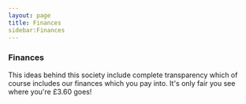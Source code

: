 ```yaml
---
layout: page
title: Finances
sidebar:Finances
---
```


### Finances

This ideas behind this society include complete transparency which of course includes our finances which you pay into. It's only fair you see where you're £3.60 goes!


 
